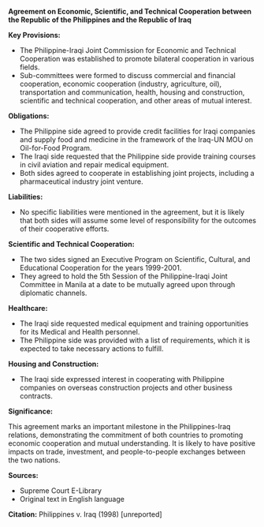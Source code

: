 **Agreement on Economic, Scientific, and Technical Cooperation between the Republic of the Philippines and the Republic of Iraq**

**Key Provisions:**

* The Philippine-Iraqi Joint Commission for Economic and Technical Cooperation was established to promote bilateral cooperation in various fields.
* Sub-committees were formed to discuss commercial and financial cooperation, economic cooperation (industry, agriculture, oil), transportation and communication, health, housing and construction, scientific and technical cooperation, and other areas of mutual interest.

**Obligations:**

* The Philippine side agreed to provide credit facilities for Iraqi companies and supply food and medicine in the framework of the Iraq-UN MOU on Oil-for-Food Program.
* The Iraqi side requested that the Philippine side provide training courses in civil aviation and repair medical equipment.
* Both sides agreed to cooperate in establishing joint projects, including a pharmaceutical industry joint venture.

**Liabilities:**

* No specific liabilities were mentioned in the agreement, but it is likely that both sides will assume some level of responsibility for the outcomes of their cooperative efforts.

**Scientific and Technical Cooperation:**

* The two sides signed an Executive Program on Scientific, Cultural, and Educational Cooperation for the years 1999-2001.
* They agreed to hold the 5th Session of the Philippine-Iraqi Joint Committee in Manila at a date to be mutually agreed upon through diplomatic channels.

**Healthcare:**

* The Iraqi side requested medical equipment and training opportunities for its Medical and Health personnel.
* The Philippine side was provided with a list of requirements, which it is expected to take necessary actions to fulfill.

**Housing and Construction:**

* The Iraqi side expressed interest in cooperating with Philippine companies on overseas construction projects and other business contracts.

**Significance:**

This agreement marks an important milestone in the Philippines-Iraq relations, demonstrating the commitment of both countries to promoting economic cooperation and mutual understanding. It is likely to have positive impacts on trade, investment, and people-to-people exchanges between the two nations.

**Sources:**

* Supreme Court E-Library
* Original text in English language

**Citation:**
Philippines v. Iraq (1998) [unreported]
